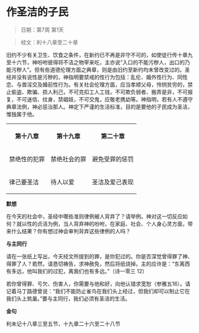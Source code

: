 # 作圣洁的子民

> 日期：第7周 第1天

> 经文：利十八章至二十章

旧约不少有关卫生、饮食之条件，在新约已不再是非守不可的，如使徒行传十章九至十六节，神吩咐彼得将不洁之物宰来吃，主亦说“入口的不能污秽人，出口的乃能污秽人”。但有些道德伦理方面之典章，则是由旧约至新约均未曾改变过的。圣经并没有说性是污秽的，神指明要禁戒的性行为包括：乱伦、婚外性行为、同性恋、与兽淫交及婚前性行为。有关社会伦理方面，应当孝顺父母，怜悯贫穷的，禁止偷盗、欺骗、损人利己，不可克扣工人工钱，不可欺负弱者、搬弄是非，不可报复，不可迷信、纹身，禁娼妓，不可交鬼，应敬老携幼等。神指明，若有人不遵守典章法例，神必惩治那人。神定下严谨的生活标准，目的是要他的子民成为圣洁，惟独属于他。

<table>
 <tbody>
  <tr>
   <th><p>第十八章</p></th>
   <th><p>第十九章</p></th>
   <th><p>第二十章</p></th>
  </tr>
  <tr>
   <td><p>禁绝性的犯罪</p></td>
   <td><p>禁绝社会的罪</p></td>
   <td><p>避免受罪的惩罚</p></td>
  </tr>
  <tr>
   <td><p>律己要圣洁</p></td>
   <td><p>待人以爱</p></td>
   <td><p>圣洁及爱己表现</p></td>
  </tr>
 </tbody>
</table>

**默想**

在今天的社会中，圣经中哪些准则律例被人背弃了？请举例。神对这一切反应如何？就以性的贞洁为例，当人背弃神的吩咐，在家庭、社会、个人身心灵方面，带来什么结果？你有想过神会审判背弃这些律例的人吗？

**与主同行**

请在一张纸上写出，今天经文所提到的罪，是你犯过的。你是否深觉曾得罪了神、得罪了人？若然，请恳切祷告，求神赦免，然后将纸烧掉。主的应许是：“东离西有多远，他叫我们的过犯，离我们也有多远。”（诗一零三 12）

若你曾得罪、亏欠、伤害人，你需要与他和好，向他认错求宽恕（参雅五16）。请记着马丁路德曾说：“我们不能防止雀鸟在我们头上经过，但我们却可以制止它在我们头上筑巢。”要与主同行，我们必须有圣洁的生活。

**金句**

利未记十八章三至五节，十九章二十六至二十八节



